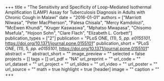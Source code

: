 +++
title = "The Sensitivity and Specificity of Loop-Mediated Isothermal Amplification (LAMP) Assay for Tuberculosis Diagnosis in Adults with Chronic Cough in Malawi"
date = "2016-01-01"
authors = ["Marriott Nliwasa", "Peter MacPherson", "Palesa Chisala", "Mercy Kamdolozi", "McEwen Khundi", "Kruger Kaswaswa", "Mphatso Mwapasa", "Chisomo Msefula", "Hojoon Sohn", "Clare Flach", "Elizabeth L. Corbett"]
publication_types = ["2"]
publication = "PLoS ONE, (11), 5, _pp. e0155101_, https://doi.org/10.1371/journal.pone.0155101"
publication_short = "PLoS ONE, (11), 5, _pp. e0155101_, https://doi.org/10.1371/journal.pone.0155101"
abstract = ""
abstract_short = ""
image_preview = ""
selected = false
projects = []
tags = []
url_pdf = "NA"
url_preprint = ""
url_code = ""
url_dataset = ""
url_project = ""
url_slides = ""
url_video = ""
url_poster = ""
url_source = ""
math = true
highlight = true
[header]
image = ""
caption = ""
+++
